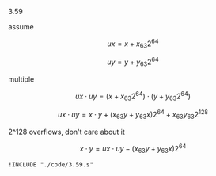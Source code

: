 3.59


assume

$$
ux = x + x_{63}2^{64}
$$

$$
uy = y + y_{63}2^{64}
$$

multiple

$$
ux \cdot uy = (x + x_{63}2^{64}) \cdot (y + y_{63}2^{64})
$$

$$
ux \cdot uy = x \cdot y + (x_{63}y + y_{63}x)2^{64} + x_{63}y_{63}2^{128}
$$

2^128 overflows, don't care about it

$$
x \cdot y = ux \cdot uy - (x_{63}y + y_{63}x)2^{64}
$$

```gas
!INCLUDE "./code/3.59.s"
```

